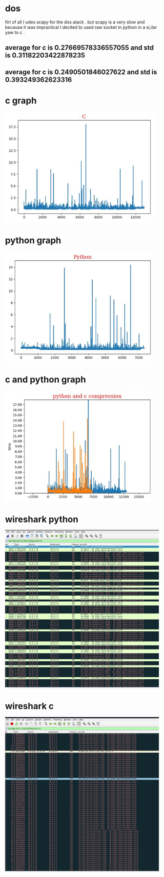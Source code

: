 # dos

firt of all I udes scapy for the dos atack .
but scapy is a very slow and because it was impractical 
I decited to used raw socket in python in a si,ilar yaw to c . 

## average for c is 0.27669578336557055 and std is 0.31182203422878235
## average for c is 0.2490501846027622 and std is 0.393249362623316

# c graph 
![](c.JPG)

# python graph 
![](photo/python.JPG)

# c and python graph 
![](photo/b.JPG)

# wireshark python
![](photo/wirehark_python.JPG)
# wireshark c
![](/photo/wireshark_c.JPG)




